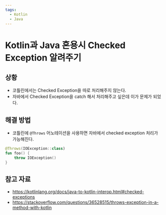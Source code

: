 ```yaml
---
tags:
  - Kotlin
  - Java
---
```

# Kotlin과 Java 혼용시 Checked Exception 알려주기

## 상황

- 코틀린에서는 Checked Exception을 따로 처리해주지 않는다.
- 자바에서 Checked Exception을 catch 해서 처리해주고 싶은데 이가 문제가 되었다.

## 해결 방법

- 코틀린에 `@Throws` 어노테이션을 사용하면 자바에서 checked exception 처리가 가능해진다.

```kotlin
@Throws(IOException::class)
fun foo() {
    throw IOException()
}
```

## 참고 자료

- https://kotlinlang.org/docs/java-to-kotlin-interop.html#checked-exceptions
- https://stackoverflow.com/questions/36528515/throws-exception-in-a-method-with-kotlin